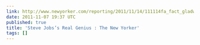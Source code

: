 ```yaml
---
link: http://www.newyorker.com/reporting/2011/11/14/111114fa_fact_gladwell?currentPage=all
date: 2011-11-07 19:37 UTC
published: true
title: 'Steve Jobs’s Real Genius : The New Yorker'
tags: []
---
```



